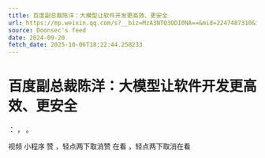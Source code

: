 ```yaml
---
title: 百度副总裁陈洋：大模型让软件开发更高效、更安全
url: https://mp.weixin.qq.com/s?__biz=MzA3NTQ3ODI0NA==&mid=2247487310&idx=1&sn=609ebdd9694166a507f60834c0b958b7
source: Doonsec's feed
date: 2024-09-20
fetch_date: 2025-10-06T18:22:44.258233
---
```


# 百度副总裁陈洋：大模型让软件开发更高效、更安全

：
，
。

视频
小程序
赞
，轻点两下取消赞
在看
，轻点两下取消在看